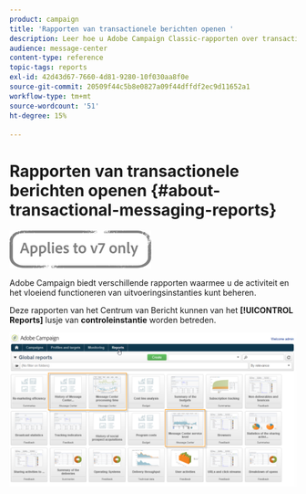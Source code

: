 ```yaml
---
product: campaign
title: 'Rapporten van transactionele berichten openen '
description: Leer hoe u Adobe Campaign Classic-rapporten over transactieberichten kunt openen.
audience: message-center
content-type: reference
topic-tags: reports
exl-id: 42d43d67-7660-4d81-9280-10f030aa8f0e
source-git-commit: 20509f44c5b8e0827a09f44dffdf2ec9d11652a1
workflow-type: tm+mt
source-wordcount: '51'
ht-degree: 15%

---
```


# Rapporten van transactionele berichten openen  {#about-transactional-messaging-reports}

![](../../assets/v7-only.svg)

Adobe Campaign biedt verschillende rapporten waarmee u de activiteit en het vloeiend functioneren van uitvoeringsinstanties kunt beheren.

Deze rapporten van het Centrum van Bericht kunnen van het **[!UICONTROL Reports]** lusje van **controleinstantie** worden betreden.

![](assets/messagecenter_reporting_002.png)

